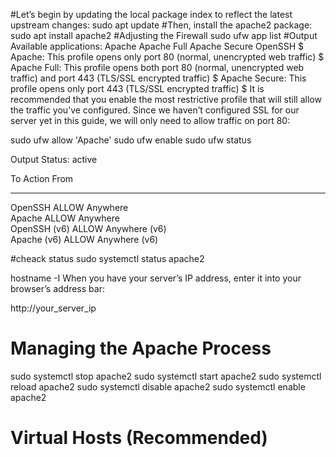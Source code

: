 #Let’s begin by updating the local package index to reflect the latest upstream changes:
   sudo apt update
#Then, install the apache2 package:
   sudo apt install apache2
#Adjusting the Firewall
  sudo ufw app list
  #Output
Available applications:
  Apache
  Apache Full
  Apache Secure
  OpenSSH
$ Apache: This profile opens only port 80 (normal, unencrypted web traffic)
$ Apache Full: This profile opens both port 80 (normal, unencrypted web traffic) and port 443 (TLS/SSL encrypted traffic)
$ Apache Secure: This profile opens only port 443 (TLS/SSL encrypted traffic)
$ It is recommended that you enable the most restrictive profile that will still allow the traffic you’ve configured. Since we haven’t configured SSL for our server yet in this guide, we will only need to allow traffic on port 80:
  
  sudo ufw allow 'Apache'
 sudo ufw enable
  sudo ufw status
  
  Output
Status: active

To                         Action      From
--                         ------      ----
OpenSSH                    ALLOW       Anywhere                  
Apache                     ALLOW       Anywhere                
OpenSSH (v6)               ALLOW       Anywhere (v6)             
Apache (v6)                ALLOW       Anywhere (v6)

#cheack  status
sudo systemctl status apache2

hostname -I
When you have your server’s IP address, enter it into your browser’s address bar:

http://your_server_ip

# Managing the Apache Process
sudo systemctl stop apache2
sudo systemctl start apache2
sudo systemctl reload apache2
sudo systemctl disable apache2
sudo systemctl enable apache2
# Virtual Hosts (Recommended)





